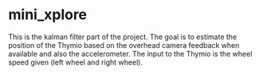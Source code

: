 # mini_xplore
 This is the kalman filter part of the project. The goal is to estimate the position of the Thymio based on the overhead camera feedback when available and also the accelerometer. The input to the Thymio is the wheel speed given (left wheel and right wheel).
